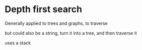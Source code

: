 # Depth first search

Generally applied to trees and graphs, to traverse 

but could also be a string, turn it into a tree, and then traverse it

uses a stack